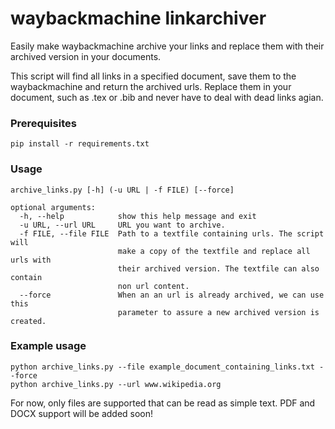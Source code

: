 # waybackmachine linkarchiver
Easily make waybackmachine archive your links and replace them with their archived version in your documents.

This script will find all links in a specified document, save them to the waybackmachine and return the archived urls. Replace them in your document, such as .tex or .bib and never have to deal with dead links agian. 


### Prerequisites

```
pip install -r requirements.txt
```

### Usage

```
archive_links.py [-h] (-u URL | -f FILE) [--force]

optional arguments:
  -h, --help            show this help message and exit
  -u URL, --url URL     URL you want to archive.
  -f FILE, --file FILE  Path to a textfile containing urls. The script will
                        make a copy of the textfile and replace all urls with
                        their archived version. The textfile can also contain
                        non url content.
  --force               When an an url is already archived, we can use this
                        parameter to assure a new archived version is created.
```

### Example usage


```
python archive_links.py --file example_document_containing_links.txt --force
python archive_links.py --url www.wikipedia.org
```

For now, only files are supported that can be read as simple text. PDF and DOCX support will be added soon!
